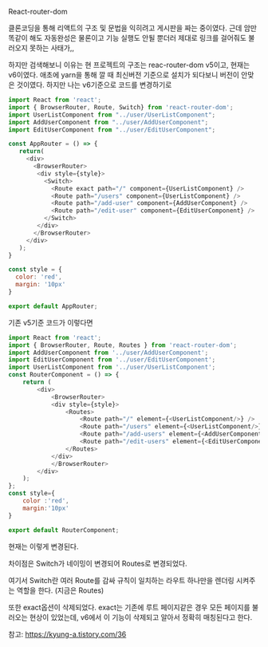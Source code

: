 React-router-dom

클론코딩을 통해 리액트의 구조 및 문법을 익히려고 게시판을 짜는 중이였다. 근데 암만 똑같이 해도 자동완성은 물론이고 기능 실행도 안될 뿐더러 제대로 링크를 걸어줘도 불러오지 못하는 사태가,,



하지만 검색해보니 이유는 현 프로젝트의 구조는 reac-router-dom v5이고, 현재는 v6이였다. 애초에 yarn을 통해 깔 때 최신버전 기준으로 설치가 되다보니 버전이 안맞은 것이였다. 하지만 나는 v6기준으로 코드를 변경하기로

```javascript
import React from 'react';
import { BrowserRouter, Route, Switch} from 'react-router-dom';
import UserListComponent from "../user/UserListComponent";
import AddUserComponent from "../user/AddUserComponent";
import EditUserComponent from "../user/EditUserComponent";

const AppRouter = () => {
   return(
     <div>
       <BrowserRouter>
        <div style={style}>
          <Switch>
            <Route exact path="/" component={UserListComponent} />
            <Route path="/users" component={UserListComponent} />
            <Route path="/add-user" component={AddUserComponent} />
            <Route path="/edit-user" component={EditUserComponent} />
          </Switch>
        </div>
       </BrowserRouter>
     </div>
   );
}

const style = {
  color: 'red',
  margin: '10px'
}

export default AppRouter;
```

기존 v5기준 코드가 이렇다면

```javascript
import React from 'react';
import { BrowserRouter, Route, Routes } from 'react-router-dom';
import AddUserComponent from '../user/AddUserComponent';
import EditUserComponent from '../user/EditUserComponent';
import UserListComponent from '../user/UserListComponent';
const RouterComponent = () => {
    return (
        <div>
            <BrowserRouter>
            <div style={style}>
                <Routes>
                    <Route path="/" element={<UserListComponent/>} />
                    <Route path="/users" element={<UserListComponent/>}/>
                    <Route path="/add-users" element={<AddUserComponent/>}/>
                    <Route path="/edit-users" element={<EditUserComponent/>}/>
                </Routes>
            </div>
            </BrowserRouter>
        </div>
    );
};
const style={
    color :'red',
    margin:'10px'
}

export default RouterComponent;
```

현재는 이렇게 변경된다. 

차이점은 Switch가 네이밍이 변경되어 Routes로 변경되었다. 



여기서 Switch란 여러 Route를 감싸 규칙이 일치하는 라우트 하나만을 렌더링 시켜주는 역할을 한다. (지금은 Routes)



또한 exact옵션이 삭제되었다. exact는 기존에 루트 페이지같은 경우 모든 페이지를 불러오는 현상이 있었는데, v6에서 이 기능이 삭제되고 알아서 정확히 매칭된다고 한다. 

참고: https://kyung-a.tistory.com/36